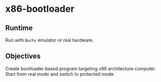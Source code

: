 # x86-bootloader

## Runtime

Run with ```Bochs``` emulator or real hardware.

## Objectives

Create bootloader based program targeting x86 architecture computer. Start from real mode and switch to protected mode. 
